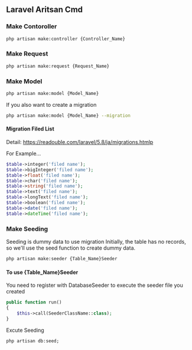 ## Laravel Aritsan Cmd

### Make Contoroller

```bash
php artisan make:controller {Controller_Name}
```

### Make Request

```bash
php artisan make:request {Request_Name}
```

### Make Model

```bash
php artisan make:model {Model_Name}
```

If you also want to create a migration

```bash
php artisan make:model {Model_Name} --migration
```


#### Migration Filed List
Detail: https://readouble.com/laravel/5.8/ja/migrations.htmlp

For Example...
```php
$table->integer('filed name');
$table->bigInteger('filed name');
$table->float('filed name');
$table->char('filed name');
$table->string('filed name');
$table->text('filed name');
$table->longText('filed name');
$table->boolean('filed name');
$table->date('filed name');
$table->dateTime('filed name');
```

### Make Seeding

Seeding is dummy data to use migration
Initially, the table has no records, so we'll use the seed function to create dummy data.

```bash
php artisan make:seeder {Table_Name}Seeder
```

#### To use {Table_Name}Seeder
You need to register with DatabaseSeeder to execute the seeder file you created

```php
public function run()
{
    $this->call(SeederClassName::class);
}
```

Excute Seeding
```
php artisan db:seed;
```

